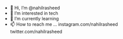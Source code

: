 - 👋 Hi, I’m @nahilrasheed
- 👀 I’m interested in tech
- 🌱 I’m currently learning 
- 📫 How to reach me ...
             instagram.com/nahilrasheed
             twitter.com/nahilrasheed

<!---
nahilrasheed/nahilrasheed is a ✨ special ✨ repository because its `README.md` (this file) appears on your GitHub profile.
You can click the Preview link to take a look at your changes.
--->

